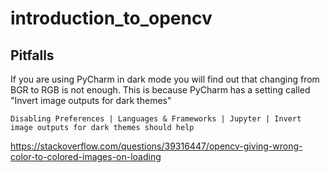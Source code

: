 # introduction_to_opencv

## Pitfalls

If you are using PyCharm in dark mode you will find out that changing from BGR to RGB is not enough. This is because PyCharm has a setting called "Invert image outputs for dark themes"

    Disabling Preferences | Languages & Frameworks | Jupyter | Invert image outputs for dark themes should help

https://stackoverflow.com/questions/39316447/opencv-giving-wrong-color-to-colored-images-on-loading